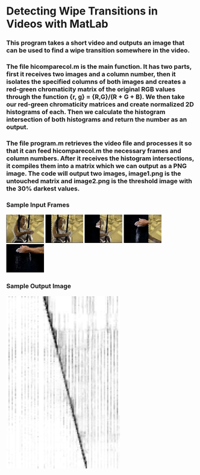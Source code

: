 # Detecting Wipe Transitions in Videos with MatLab

### This program takes a short video and outputs an image that can be used to find a wipe transition somewhere in the video.

### The file hicomparecol.m is the main function. It has two parts, first it receives two images and a column number, then it isolates the specified columns of both images and creates a red-green chromaticity matrix of the original RGB values through the function {r, g} = {R,G}/(R + G + B). We then take our red-green chromaticity matrices and create normalized 2D histograms of each. Then we calculate the histogram intersection of both histograms and return the number as an output.

### The file program.m retrieves the video file and processes it so that it can feed hicomparecol.m the necessary frames and column numbers. After it receives the histogram intersections, it compiles them into a matrix which we can output as a PNG image. The code will output two images, image1.png is the untouched matrix and image2.png is the threshold image with the 30% darkest values.

### Sample Input Frames
<p float="left">
  <img src="/scene00001.jpg" width="100" />
  <img src="/scene00041.jpg" width="100" />
  <img src="/scene00051.jpg" width="100" />
  <img src="/scene00061.jpg" width="100" />
  <img src="/scene00101.jpg" width="100" />
</p>

### Sample Output Image
<img src="/image1.png" width="60%"/>
